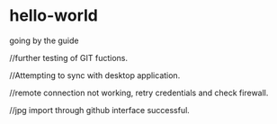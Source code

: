 # hello-world
going by the guide


//further testing of GIT fuctions.

//Attempting to sync with desktop application.

//remote connection not working, retry credentials and check firewall.

//jpg import through github interface successful.
